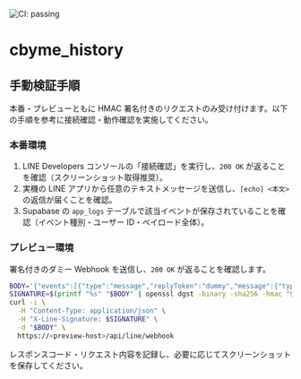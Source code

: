 ![CI: passing](https://github.com/cbyme-history/cbyme_history/actions/workflows/ci.yml/badge.svg?branch=main)

# cbyme_history

## 手動検証手順

本番・プレビューともに HMAC 署名付きのリクエストのみ受け付けます。以下の手順を参考に接続確認・動作確認を実施してください。

### 本番環境

1. LINE Developers コンソールの「接続確認」を実行し、`200 OK` が返ることを確認（スクリーンショット取得推奨）。
2. 実機の LINE アプリから任意のテキストメッセージを送信し、`[echo] <本文>` の返信が届くことを確認。
3. Supabase の `app_logs` テーブルで該当イベントが保存されていることを確認（イベント種別・ユーザー ID・ペイロード全体）。

### プレビュー環境

署名付きのダミー Webhook を送信し、`200 OK` が返ることを確認します。

```bash
BODY='{"events":[{"type":"message","replyToken":"dummy","message":{"type":"text","text":"preview ping"}}]}'
SIGNATURE=$(printf "%s" "$BODY" | openssl dgst -binary -sha256 -hmac "$LINE_CHANNEL_SECRET" | openssl base64 -A)
curl -i \
  -H "Content-Type: application/json" \
  -H "X-Line-Signature: $SIGNATURE" \
  -d "$BODY" \
  https://<preview-host>/api/line/webhook
```

レスポンスコード・リクエスト内容を記録し、必要に応じてスクリーンショットを保存してください。
